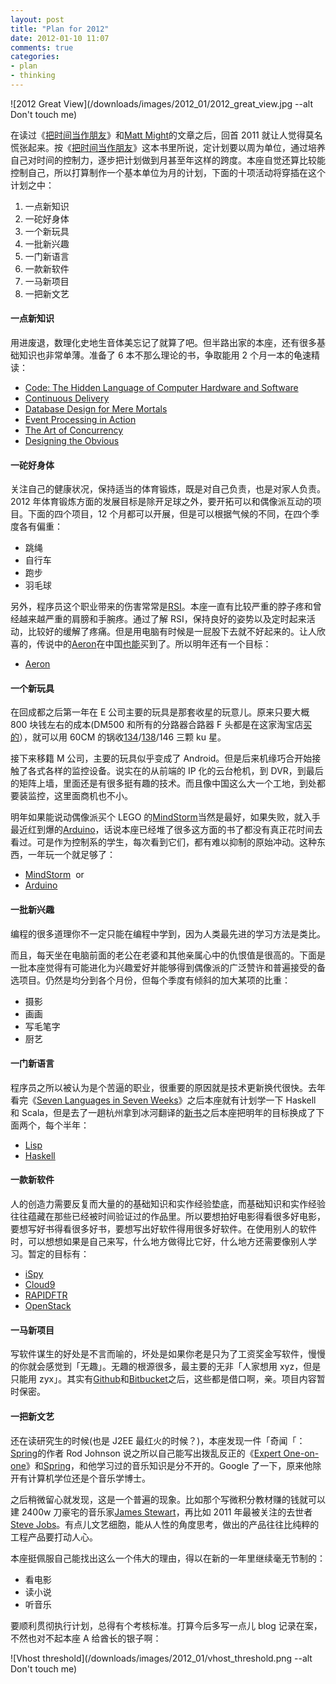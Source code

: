 ```yaml
---
layout: post
title: "Plan for 2012"
date: 2012-01-10 11:07
comments: true
categories:
- plan
- thinking
---
```


![2012 Great View](/downloads/images/2012_01/2012_great_view.jpg --alt Don't touch me)

在读过《<a href="http://book.douban.com/subject/3609132/" target="_blank">把时间当作朋友</a>》和<a href="http://matt.might.usesthis.com/" target="_blank">Matt Might</a>的文章之后，回首 2011 就让人觉得莫名慌张起来。按《<a href="http://book.douban.com/subject/3609132/" target="_blank">把时间当作朋友</a>》这本书里所说，定计划要以周为单位，通过培养自己对时间的控制力，逐步把计划做到月甚至年这样的跨度。本座自觉还算比较能控制自己，所以打算制作一个基本单位为月的计划，下面的十项活动将穿插在这个计划之中：

1. 一点新知识
2. 一砣好身体
3. 一个新玩具
4. 一批新兴趣
5. 一门新语言
6. 一款新软件
7. 一马新项目
8. 一把新文艺


#### **一点新知识**

用进废退，数理化史地生音体美忘记了就算了吧。但半路出家的本座，还有很多基础知识也非常单薄。准备了 6 本不那么理论的书，争取能用 2 个月一本的龟速精读：

*   <a href="http://www.amazon.com/Code-Language-Computer-Hardware-Software/dp/0735611319/ref=sr_1_1?ie=UTF8&qid=1326115601&sr=8-1" target="_blank">Code: The Hidden Language of Computer Hardware and Software</a>
*   <a href="http://book.douban.com/subject/4327796/" target="_blank">Continuous Delivery</a>
*   <a href="http://www.amazon.com/dp/0201752840/?tag=stackoverfl08-20" target="_blank">Database Design for Mere Mortals</a>
*   <a href="http://www.amazon.com/Event-Processing-Action-Opher-Etzion/dp/1935182218/ref=sr_1_1?s=books&ie=UTF8&qid=1326115894&sr=1-1" target="_blank">Event Processing in Action</a>
*   <a href="http://www.amazon.com/Art-Concurrency-Monkeys-Parallel-Applications/dp/0596521537/ref=sr_1_1?ie=UTF8&qid=1326115671&sr=8-1" target="_blank">The Art of Concurrency</a>
*   <a href="Designing the Obvious" target="_blank" class="broken_link">Designing the Obvious</a>

#### **一砣好身体**

关注自己的健康状况，保持适当的体育锻炼，既是对自己负责，也是对家人负责。2012 年体育锻炼方面的发展目标是除开足球之外，要开拓可以和偶像派互动的项目。下面的四个项目，12 个月都可以开展，但是可以根据气候的不同，在四个季度各有偏重：

*   跳绳
*   自行车
*   跑步
*   羽毛球

另外，程序员这个职业带来的伤害常常是<a href="http://en.wikipedia.org/wiki/Repetitive_strain_injury" target="_blank">RSI</a>。本座一直有比较严重的脖子疼和曾经越来越严重的肩膀和手腕疼。通过了解 RSI，保持良好的姿势以及定时起来活动，比较好的缓解了疼痛。但是用电脑有时候是一屁股下去就不好起来的。让人欣喜的，传说中的<a href="http://www.hermanmiller.com/Products/Aeron-Chairs" target="_blank">Aeron</a>在中国<a href="http://www.hermanmiller.cn/" target="_blank">也能</a>买到了。所以明年还有一个目标：

*   <a href="http://www.hermanmiller.com/Products/Aeron-Chairs" target="_blank">Aeron</a>


#### **一个新玩具**

在回成都之后第一年在 E 公司主要的玩具是那套收星的玩意儿。原来只要大概 800 块钱左右的成本(DM500 和所有的分路器合路器 F 头都是在这家淘宝店<a href="http://boattv.taobao.com/?spm=1101_lrm.4-Q8vp.2-91JMq" target="_blank">买的</a>），就可以用 60CM 的锅收<a href="http://www.cnsat.net/134.0.htm" target="_blank">134</a>/<a href="http://www.cnsat.net/138.0.htm" target="_blank">138</a>/146 三颗 ku 星。

接下来移籍 M 公司，主要的玩具似乎变成了 Android。但是后来机缘巧合开始接触了各式各样的监控设备。说实在的从前端的 IP 化的云台枪机，到 DVR，到最后的矩阵上墙，里面还是有很多挺有趣的技术。而且像中国这么大一个工地，到处都要装监控，这里面商机也不小。

明年如果能说动偶像派买个 LEGO 的<a href="http://mindstorms.lego.com/en-us/Default.aspx" target="_blank">MindStorm</a>当然是最好，如果失败，就入手最近红到爆的<a href="http://www.arduino.cc/" target="_blank">Arduino</a>，话说本座已经堆了很多这方面的书了都没有真正花时间去看过。可是作为控制系的学生，每次看到它们，都有难以抑制的原始冲动。这种东西，一年玩一个就足够了：

*   <a href="http://mindstorms.lego.com/en-us/Default.aspx" target="_blank">MindStorm</a>&#160; or
*   <a href="http://www.arduino.cc/" target="_blank">Arduino</a>


#### **一批新兴趣**

编程的很多道理你不一定只能在编程中学到，因为人类最先进的学习方法是类比。

而且，每天坐在电脑前面的老公在老婆和其他亲属心中的仇恨值是很高的。下面是一批本座觉得有可能进化为兴趣爱好并能够得到偶像派的广泛赞许和普遍接受的备选项目。仍然是均分到各个月份，但每个季度有倾斜的加大某项的比重：

*   摄影
*   画画
*   写毛笔字
*   厨艺


#### **一门新语言**

程序员之所以被认为是个苦逼的职业，很重要的原因就是技术更新换代很快。去年看完《<a href="http://book.douban.com/subject/4768035/" target="_blank">Seven Languages in Seven Weeks</a>》之后本座就有计划学一下 Haskell 和 Scala，但是去了一趟杭州拿到冰河翻译的<a href="http://book.douban.com/subject/6859720/" target="_blank">新书</a>之后本座把明年的目标换成了下面两个，每个半年：

*   <a href="http://www.apl.jhu.edu/~hall/lisp.html" target="_blank">Lisp</a>
*   <a href="http://www.haskell.org/" target="_blank">Haskell</a>


#### **一款新软件**

人的创造力需要反复而大量的的基础知识和实作经验垫底，而基础知识和实作经验往往蕴藏在那些已经被时间验证过的作品里。所以要想拍好电影得看很多好电影，要想写好书得看很多好书，要想写出好软件得用很多好软件。在使用别人的软件时，可以想想如果是自己来写，什么地方做得比它好，什么地方还需要像别人学习。暂定的目标有：

*   <a href="http://www.ispyconnect.com" target="_blank">iSpy</a>
*   <a href="http://c9.io/" target="_blank">Cloud9</a>
*   <a href="http://www.rapidftr.com/" target="_blank">RAPIDFTR</a>
*   <a href="http://www.openstack.org/" target="_blank">OpenStack</a>


#### **一马新项目**

写软件谋生的好处是不言而喻的，坏处是如果你老是只为了工资奖金写软件，慢慢的你就会感觉到「无趣」。无趣的根源很多，最主要的无非「人家想用 xyz，但是只能用 zyx」。其实有<a href="https://github.com/" target="_blank">Github</a>和<a href="https://bitbucket.org/" target="_blank">Bitbucket</a>之后，这些都是借口啊，亲。项目内容暂时保密。


#### **一把新文艺**

还在读研究生的时候(也是 J2EE 最红火的时候？)，本座发现一件「奇闻「：<a href="http://www.springsource.org/" target="_blank">Spring</a>的作者 Rod Johnson 说之所以自己能写出拨乱反正的《<a href="http://book.douban.com/subject/1426848/" target="_blank">Expert One-on-one</a>》和<a href="http://www.springsource.org/" target="_blank">Spring</a>，和他学习过的音乐知识是分不开的。Google 了一下，原来他除开有计算机学位还是个音乐学博士。

之后稍微留心就发现，这是一个普遍的现象。比如那个写微积分教材赚的钱就可以建 2400w 刀豪宅的音乐家<a href="http://www.thestar.com/news/article/933017--the-house-that-math-built" target="_blank">James Stewart</a>，再比如 2011 年最被关注的去世者<a href="http://en.wikipedia.org/wiki/Steve_Jobs" target="_blank">Steve Jobs</a>。有点儿文艺细胞，能从人性的角度思考，做出的产品往往比纯粹的工程产品要打动人心。

本座挺佩服自己能找出这么一个伟大的理由，得以在新的一年里继续毫无节制的：

*   看电影
*   读小说
*   听音乐


要顺利贯彻执行计划，总得有个考核标准。打算今后多写一点儿 blog 记录在案，不然也对不起本座 A 给酋长的银子啊：


![Vhost threshold](/downloads/images/2012_01/vhost_threshold.png --alt Don't touch me)